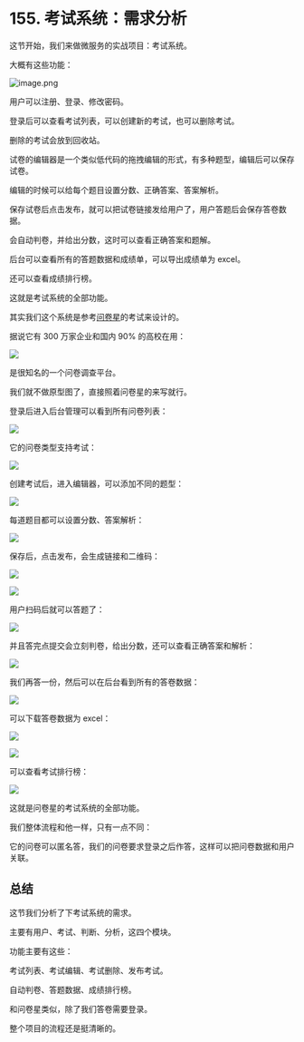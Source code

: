 # 155. 考试系统：需求分析

这节开始，我们来做微服务的实战项目：考试系统。

大概有这些功能：

![image.png](./images/8543e871a1871851d09d111e34fb9e4f.png )

用户可以注册、登录、修改密码。

登录后可以查看考试列表，可以创建新的考试，也可以删除考试。

删除的考试会放到回收站。

试卷的编辑器是一个类似低代码的拖拽编辑的形式，有多种题型，编辑后可以保存试卷。

编辑的时候可以给每个题目设置分数、正确答案、答案解析。

保存试卷后点击发布，就可以把试卷链接发给用户了，用户答题后会保存答卷数据。

会自动判卷，并给出分数，这时可以查看正确答案和题解。

后台可以查看所有的答题数据和成绩单，可以导出成绩单为 excel。

还可以查看成绩排行榜。

这就是考试系统的全部功能。

其实我们这个系统是参考[问卷星](https://www.wjx.cn/)的考试来设计的。

据说它有 300 万家企业和国内 90% 的高校在用：

![](./images/6034ab0141c5cac1004967f382f5e5b8.png )

是很知名的一个问卷调查平台。

我们就不做原型图了，直接照着问卷星的来写就行。

登录后进入后台管理可以看到所有问卷列表：

![](./images/64cce92c0a81e0960b84f34ff86c9d6b.png )

它的问卷类型支持考试：

![](./images/9bc94fa75e089e81f9b30da6437d16cf.png )

创建考试后，进入编辑器，可以添加不同的题型：

![](./images/ed1b80dbfb1870b08f62edefe04074ad.gif )

每道题目都可以设置分数、答案解析：

![](./images/3ca906fad94aa08fd979403ebc13c35d.png )

保存后，点击发布，会生成链接和二维码：


![](./images/2c9bb9dd2fdff2e611bd83bcbaedeaba.png )

![](./images/0cd776b292842eec695a49eb89e153a7.png )

用户扫码后就可以答题了：

![](./images/b3174263375bc3e11dbd19a10b16a81b.png )

并且答完点提交会立刻判卷，给出分数，还可以查看正确答案和解析：

![](./images/1b92f412ed6e80210bc2da259240b827.png )

我们再答一份，然后可以在后台看到所有的答卷数据：

![](./images/e2f2269fc1f4b1c373bd1d3bebc8d261.png )

可以下载答卷数据为 excel：

![](./images/c0a9c8387c3031943de0bf11ed2e41ce.png )

![](./images/5daf2bc75ff8660f71196956149a8318.png )

可以查看考试排行榜：

![](./images/cd247dc4e396f89fd7d98839c0ee0c4c.png )

这就是问卷星的考试系统的全部功能。

我们整体流程和他一样，只有一点不同：

它的问卷可以匿名答，我们的问卷要求登录之后作答，这样可以把问卷数据和用户关联。

## 总结

这节我们分析了下考试系统的需求。

主要有用户、考试、判断、分析，这四个模块。

功能主要有这些：

考试列表、考试编辑、考试删除、发布考试。

自动判卷、答题数据、成绩排行榜。

和问卷星类似，除了我们答卷需要登录。

整个项目的流程还是挺清晰的。
